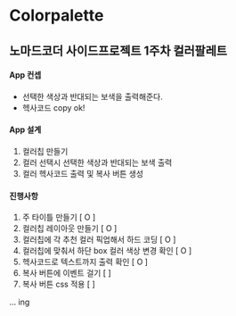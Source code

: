# Colorpalette

## 노마드코더 사이드프로젝트 1주차 컬러팔레트

#### App 컨셉

- 선택한 색상과 반대되는 보색을 출력해준다.
- 헥사코드 copy ok!

#### App 설계

1. 컬러칩 만들기
2. 컬러 선택시 선택한 색상과 반대되는 보색 출력
3. 컬러 헥사코드 출력 및 복사 버튼 생성

#### 진행사항
1. 주 타이틀 만들기 [ O ]
2. 컬러칩 레이아웃 만들기 [ O ]
3. 컬러칩에 각 추천 컬러 픽업해서 하드 코딩 [ O ]
4. 컬러칩에 맞춰서 하단 box 컬러 색상 변경 확인 [ O ]
5. 헥사코드로 텍스트까지 출력 확인 [ O ]
6. 복사 버튼에 이벤트 걸기 [  ]
7. 복사 버튼 css 적용 [  ]

... ing
